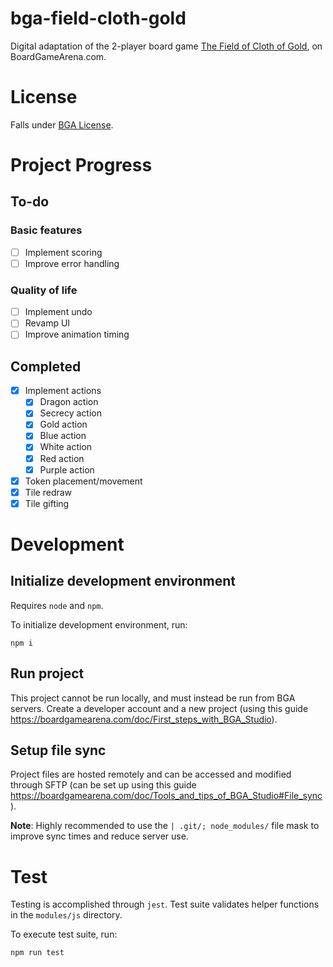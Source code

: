 # bga-field-cloth-gold

Digital adaptation of the 2-player board game [The Field of Cloth of Gold](https://boardgamegeek.com/boardgame/309752/field-cloth-gold), on BoardGameArena.com.

# License
Falls under [BGA License](https://github.com/kespinoza5-ucmerced/bga-field-cloth-gold/blob/main/LICENCE_BGA).

# Project Progress
##  To-do
### Basic features
- [ ] Implement scoring
- [ ] Improve error handling
### Quality of life
- [ ] Implement undo
- [ ] Revamp UI
- [ ] Improve animation timing

## Completed
- [x] Implement actions
  - [x] Dragon action
  - [x] Secrecy action
  - [x] Gold action
  - [x] Blue action
  - [x] White action
  - [x] Red action
  - [x] Purple action
- [x] Token placement/movement
- [x] Tile redraw
- [x] Tile gifting

# Development
## Initialize development environment
Requires `node` and `npm`. 

To initialize development environment, run:
```
npm i
```

## Run project
This project cannot be run locally, and must instead be run from BGA servers. Create a developer account and a new project (using this guide https://boardgamearena.com/doc/First_steps_with_BGA_Studio).

## Setup file sync
Project files are hosted remotely and can be accessed and modified through SFTP (can be set up using this guide https://boardgamearena.com/doc/Tools_and_tips_of_BGA_Studio#File_sync).

**Note**: Highly recommended to use the `| .git/; node_modules/` file mask to improve sync times and reduce server use.

# Test
Testing is accomplished through `jest`. Test suite validates helper functions in the `modules/js` directory.

To execute test suite, run:
```
npm run test
```

